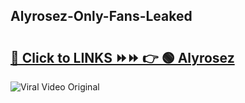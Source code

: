 
 ## Alyrosez-Only-Fans-Leaked

# <h2><a href="https://clipsfans.com/Alyrosez&ref=git">🔗 Click to LINKS ⏩⏩ 👉 🟢 Alyrosez </a></h2>

<a href="https://clipsfans.com/Alyrosez&ref=git" rel="nofollow" data-target="animated-image.originalLink"><img src="https://i.ibb.co.com/xMMVF88/686577567.gif" alt="Viral Video Original" style="max-width: 100%; display: inline-block;" data-target="animated-image.originalImage"></a>
